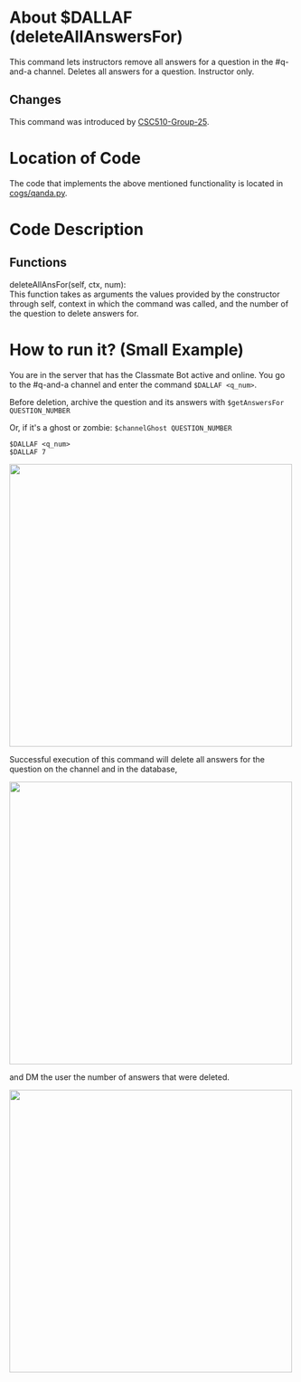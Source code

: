 # About $DALLAF (deleteAllAnswersFor)

This command lets instructors remove all answers for a question in the #q-and-a channel.
Deletes all answers for a question. Instructor only.

## Changes

This command was introduced by [CSC510-Group-25](https://github.com/CSC510-Group-25/ClassMateBot/).

# Location of Code
The code that implements the above mentioned functionality is located in [cogs/qanda.py](https://github.com/maddaicita/ClassMateBot-1.1/blob/main/cogs/qanda.py).

# Code Description
## Functions
deleteAllAnsFor(self, ctx, num): <br>
This function takes as arguments the values provided by the constructor through self, context in which the command was called, and the number of the question to delete answers for.

# How to run it? (Small Example)
You are in the server that has the Classmate Bot active and online. You go to
the #q-and-a channel and enter the command `$DALLAF <q_num>`.

Before deletion, archive the question and its answers with
`$getAnswersFor QUESTION_NUMBER`

Or, if it's a ghost or zombie:
`$channelGhost QUESTION_NUMBER` 

```
$DALLAF <q_num>
$DALLAF 7
```

<img src="https://github.com/maddaicita/ClassMateBot-1.1/blob/main/data/proj3media/dallaf/dallaf1.png?raw=true" width="500">

Successful execution of this command will delete all answers for the question on the channel and in the database, 

<img src="https://github.com/maddaicita/ClassMateBot-1.1/blob/main/data/proj3media/dallaf/dallaf2.png?raw=true" width="500">

and DM the user the number of answers that were deleted.

<img src="https://github.com/maddaicita/ClassMateBot-1.1/blob/main/data/proj3media/dallaf/dallaf3.png?raw=true" width="500">


